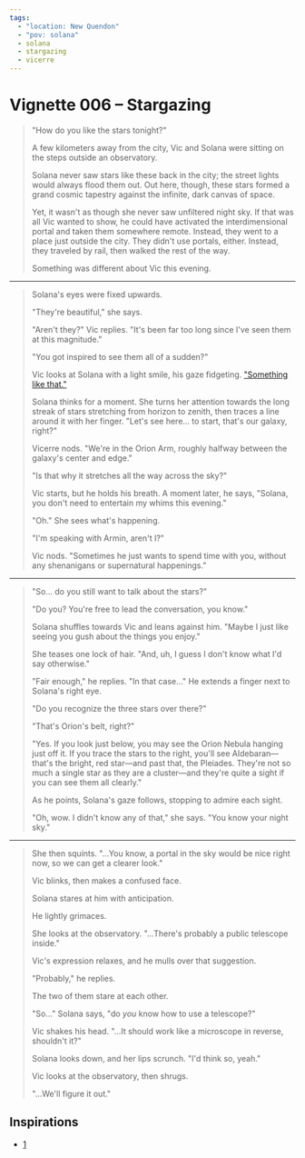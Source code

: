 ```yaml
---
tags:
  - "location: New Quendon"
  - "pov: solana"
  - solana
  - stargazing
  - vicerre
---
```


# Vignette 006 – Stargazing

> "How do you like the stars tonight?"
>
> A few kilometers away from the city, Vic and Solana were sitting on the steps outside an observatory.
>
> Solana never saw stars like these back in the city; the street lights would always flood them out. Out here, though, these stars formed a grand cosmic tapestry against the infinite, dark canvas of space.
>
> Yet, it wasn't as though she never saw unfiltered night sky. If that was all Vic wanted to show, he could have activated the interdimensional portal and taken them somewhere remote. Instead, they went to a place just outside the city. They didn't use portals, either. Instead, they traveled by rail, then walked the rest of the way.
>
> Something was different about Vic this evening.

---

> Solana's eyes were fixed upwards.
>
> "They're beautiful," she says.
>
> "Aren't they?" Vic replies. "It's been far too long since I've seen them at this magnitude."
>
> "You got inspired to see them all of a sudden?"
>
> Vic looks at Solana with a light smile, his gaze fidgeting. ["Something like that."](2022-11-05_vignette-004_enthralled.md)
>
> Solana thinks for a moment. She turns her attention towards the long streak of stars stretching from horizon to zenith, then traces a line around it with her finger. "Let's see here... to start, that's our galaxy, right?"
>
> Vicerre nods. "We're in the Orion Arm, roughly halfway between the galaxy's center and edge."
>
> "Is that why it stretches all the way across the sky?"
>
> Vic starts, but he holds his breath. A moment later, he says, "Solana, you don't need to entertain my whims this evening."
>
> "Oh." She sees what's happening.
>
> "I'm speaking with Armin, aren't I?"
>
> Vic nods. "Sometimes he just wants to spend time with you, without any shenanigans or supernatural happenings."

---

> "So... do you still want to talk about the stars?"
>
> "Do you? You're free to lead the conversation, you know."
>
> Solana shuffles towards Vic and leans against him. "Maybe I just like seeing you gush about the things you enjoy."
>
> She teases one lock of hair. "And, uh, I guess I don't know what I'd say otherwise."
>
> "Fair enough," he replies. "In that case..." He extends a finger next to Solana's right eye.
>
> "Do you recognize the three stars over there?"
>
> "That's Orion's belt, right?"
>
> "Yes. If you look just below, you may see the Orion Nebula hanging just off it. If you trace the stars to the right, you'll see Aldebaran—that's the bright, red star—and past that, the Pleiades. They're not so much a single star as they are a cluster—and they're quite a sight if you can see them all clearly."
>
> As he points, Solana's gaze follows, stopping to admire each sight.
>
> "Oh, wow. I didn't know any of that," she says. "You know your night sky."

---

> She then squints. "...You know, a portal in the sky would be nice right now, so we can get a clearer look."
>
> Vic blinks, then makes a confused face.
>
> Solana stares at him with anticipation.
>
> He lightly grimaces.
>
> She looks at the observatory. "...There's probably a public telescope inside."
>
> Vic's expression relaxes, and he mulls over that suggestion.
>
> "Probably," he replies.
>
> The two of them stare at each other.
>
> "So..." Solana says, "do _you_ know how to use a telescope?"
>
> Vic shakes his head. "...It should work like a microscope in reverse, shouldn't it?"
>
> Solana looks down, and her lips scrunch. "I'd think so, yeah."
>
> Vic looks at the observatory, then shrugs.
>
> "...We'll figure it out."

## Inspirations

- [1](https://discord.com/channels/448538687983321098/1031694106717589544/1038660616191213648)
